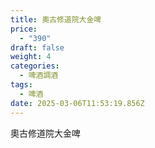 ```yaml
---
title: 奧古修道院大金啤
price:
  - "390"
draft: false
weight: 4
categories:
  - 啤酒調酒
tags:
  - 啤酒
date: 2025-03-06T11:53:19.856Z
---
```

奧古修道院大金啤